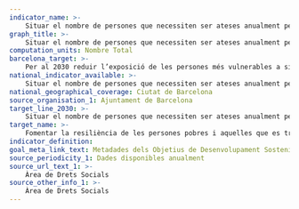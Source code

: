 ```yaml
---
indicator_name: >-
    Situar el nombre de persones que necessiten ser ateses anualment per urgència o emergència social per sota de les 10.000 
graph_title: >-
    Situar el nombre de persones que necessiten ser ateses anualment per urgència o emergència social per sota de les 10.000 
computation_units: Nombre Total
barcelona_target: >-
    Per al 2030 reduir l’exposició de les persones més vulnerables a situacions de crisi o desastre, així com incrementar la seva resiliència per fer-hi front
national_indicator_available: >-
    Situar el nombre de persones que necessiten ser ateses anualment per urgència o emergència social per sota de les 10.000 
national_geographical_coverage: Ciutat de Barcelona
source_organisation_1: Ajuntament de Barcelona
target_line_2030: >-
    Situar el nombre de persones que necessiten ser ateses anualment per urgència o emergència social per sota de les 10.000
target_name: >-
    Fomentar la resiliència de les persones pobres i aquelles que es troben en situacions vulnerables, i reduir la seva exposició i vulnerabilitat als fenòmens extrems relacionats amb el clima i altres crisis i desastres econòmics, socials i ambientals
indicator_definition:
goal_meta_link_text: Metadades dels Objetius de Desenvolupament Sostenible de les Nacions Unides (pdf 894kB)
source_periodicity_1: Dades disponibles anualment
source_url_text_1: >-
    Àrea de Drets Socials
source_other_info_1: >-
    Àrea de Drets Socials
---
```

